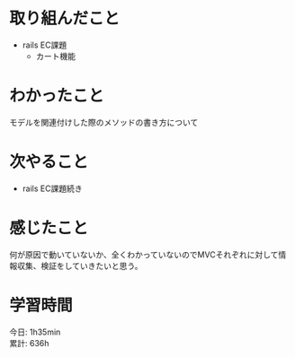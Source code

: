 # 取り組んだこと       
- rails EC課題
  - カート機能    
# わかったこと  
モデルを関連付けした際のメソッドの書き方について  
# 次やること  
- rails EC課題続き
# 感じたこと  
何が原因で動いていないか、全くわかっていないのでMVCそれぞれに対して情報収集、検証をしていきたいと思う。  
# 学習時間  
今日: 1h35min                 
累計: 636h                    
